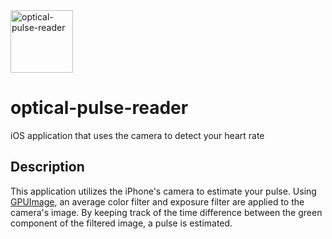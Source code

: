 <img src="https://raw.githubusercontent.com/vbudhram/optical-pulse-reader/master/Optical-Pulse-Reader/Images.xcassets/pulse-resized-600.imageset/pulse-resized-600.png" alt="optical-pulse-reader" width="100px"/>

# optical-pulse-reader
iOS application that uses the camera to detect your heart rate

## Description

This application utilizes the iPhone's camera to estimate your pulse. Using [GPUImage](https://github.com/BradLarson/GPUImage), an average color filter and exposure filter are applied to the camera's image. By keeping track of the time difference between the green component of the filtered image, a pulse is estimated.

